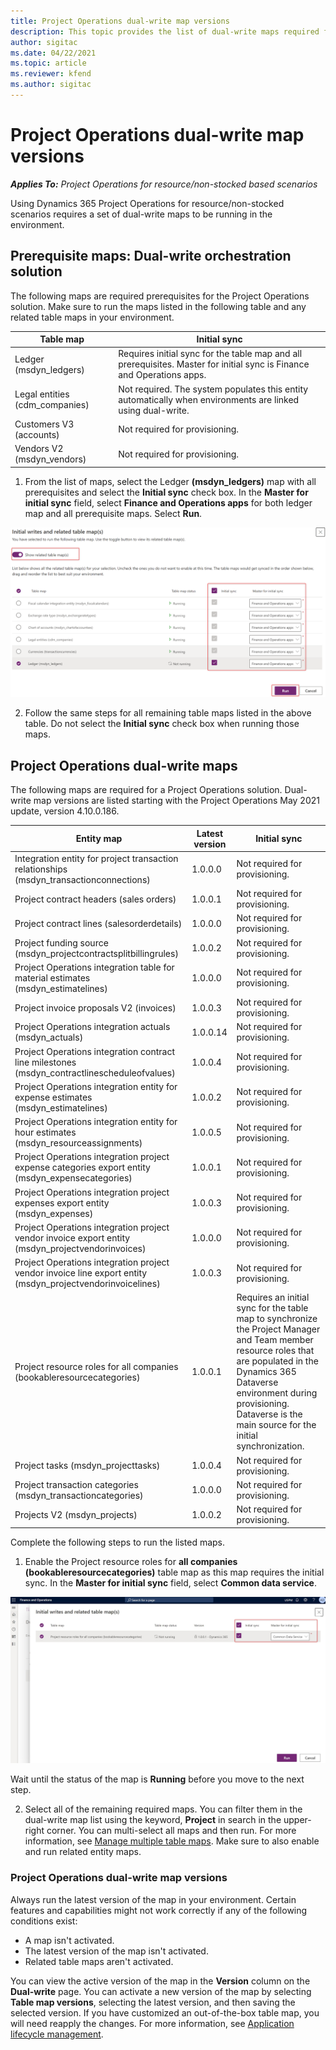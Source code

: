 ```yaml
---
title: Project Operations dual-write map versions
description: This topic provides the list of dual-write maps required for Dynamics 365 Project Operations.
author: sigitac
ms.date: 04/22/2021
ms.topic: article
ms.reviewer: kfend 
ms.author: sigitac
---
```


# Project Operations dual-write map versions

_**Applies To:** Project Operations for resource/non-stocked based scenarios_

Using Dynamics 365 Project Operations for resource/non-stocked scenarios requires a set of dual-write maps to be running in the environment. 

## Prerequisite maps: Dual-write orchestration solution

The following maps are required prerequisites for the Project Operations solution. Make sure to run the maps listed in the following table and any related table maps in your environment.

| Table map | Initial sync |
| --- | --- |
| Ledger (msdyn_ledgers) | Requires initial sync for the table map and all prerequisites. Master for initial sync is Finance and Operations apps. |
| Legal entities (cdm_companies) | Not required. The system populates this entity automatically when environments are linked using dual-write. |
| Customers V3 (accounts) | Not required for provisioning. |
| Vendors V2 (msdyn_vendors) | Not required for provisioning. |

1. From the list of maps, select the Ledger **(msdyn\_ledgers)** map with all prerequisites and select the **Initial sync** check box. In the **Master for initial sync** field, select **Finance and Operations apps** for both ledger map and all prerequisite maps. Select **Run**.

![Ledger map synchronization.](media/DW6.png)

2. Follow the same steps for all remaining table maps listed in the above table. Do not select the **Initial sync** check box when running those maps.

## Project Operations dual-write maps

The following maps are required for a Project Operations solution. Dual-write map versions are listed starting with the Project Operations May 2021 update, version 4.10.0.186.

| **Entity map** | **Latest version** | **Initial sync** |
| --- | --- | --- |
| Integration entity for project transaction relationships (msdyn\_transactionconnections) | 1.0.0.0 | Not required for provisioning. |
| Project contract headers (sales orders) | 1.0.0.1 | Not required for provisioning. |
| Project contract lines (salesorderdetails) | 1.0.0.0 | Not required for provisioning. |
| Project funding source (msdyn_projectcontractsplitbillingrules) | 1.0.0.2 | Not required for provisioning. |
| Project Operations integration table for material estimates (msdyn\_estimatelines) | 1.0.0.0 | Not required for provisioning. |
| Project invoice proposals V2 (invoices) | 1.0.0.3 | Not required for provisioning. |
| Project Operations integration actuals (msdyn_actuals) | 1.0.0.14 | Not required for provisioning. |
| Project Operations integration contract line milestones (msdyn_contractlinescheduleofvalues) | 1.0.0.4 | Not required for provisioning. |
| Project Operations integration entity for expense estimates (msdyn_estimatelines) | 1.0.0.2 | Not required for provisioning. |
| Project Operations integration entity for hour estimates (msdyn_resourceassignments) | 1.0.0.5 | Not required for provisioning. |
| Project Operations integration project expense categories export entity (msdyn_expensecategories) | 1.0.0.1 | Not required for provisioning. |
| Project Operations integration project expenses export entity (msdyn_expenses) | 1.0.0.3 | Not required for provisioning. |
| Project Operations integration project vendor invoice export entity (msdyn_projectvendorinvoices) | 1.0.0.0 | Not required for provisioning. |
| Project Operations integration project vendor invoice line export entity (msdyn_projectvendorinvoicelines) | 1.0.0.3 | Not required for provisioning. |
| Project resource roles for all companies (bookableresourcecategories) | 1.0.0.1 | Requires an initial sync for the table map to synchronize the Project Manager and Team member resource roles that are populated in the Dynamics 365 Dataverse environment during provisioning. Dataverse is the main source for the initial synchronization. |
| Project tasks (msdyn_projecttasks) | 1.0.0.4 | Not required for provisioning. |
| Project transaction categories (msdyn_transactioncategories) | 1.0.0.0 | Not required for provisioning. |
| Projects V2 (msdyn_projects) | 1.0.0.2 | Not required for provisioning. |

Complete the following steps to run the listed maps.

1. Enable the Project resource roles for **all companies (bookableresourcecategories)** table map as this map requires the initial sync. In the **Master for initial sync** field, select **Common data service**. 

 ![Resource role table map sync.](media/6ResourceInitialSync.jpg)

 Wait until the status of the map is **Running** before you move to the next step.

2. Select all of the remaining required maps. You can filter them in the dual-write map list using the keyword, **Project** in search in the upper-right corner. You can multi-select all maps and then run. For more information, see [Manage multiple table maps](/dynamics365/fin-ops-core/dev-itpro/data-entities/dual-write/multiple-entity-maps). Make sure to also enable and run related entity maps.

### Project Operations dual-write map versions

Always run the latest version of the map in your environment. Certain features and capabilities might not work correctly if any of the following conditions exist:

- A map isn't activated.
- The latest version of the map isn't activated. 
- Related table maps aren't activated.

You can view the active version of the map in the **Version** column on the **Dual-write** page. You can activate a new version of the map by selecting **Table map versions**, selecting the latest version, and then saving the selected version. If you have customized an out-of-the-box table map, you will need reapply the changes. For more information, see [Application lifecycle management](/dynamics365/fin-ops-core/dev-itpro/data-entities/dual-write/app-lifecycle-management).
